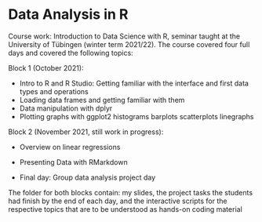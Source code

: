 # Data Analysis in R
 Course work: Introduction to Data Science with R, seminar taught at the  University of Tübingen (winter term 2021/22). The course covered four full days and covered the following topics:

Block 1 (October 2021):
- Intro to R and R Studio: Getting familiar with the interface and first data types and operations
- Loading data frames and getting familiar with them
- Data manipulation with dplyr
- Plotting graphs with ggplot2
  histograms
  barplots
  scatterplots
  linegraphs

Block 2 (November 2021, still work in progress):
- Overview on linear regressions
- Presenting Data with RMarkdown

- Final day: Group data analysis project day

The folder for both blocks contain: my slides, the project tasks the students had finish by the end of each day, and the interactive scripts for the respective
topics that are to be understood as hands-on coding material

